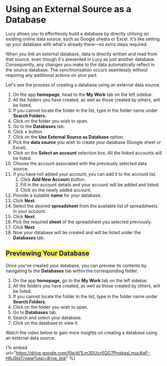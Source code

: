 # Using an External Source as a Database

Lucy allows you to effortlessly build a database by directly utilising an existing online data source, such as Google sheets or Excel. It's like setting up your database with what's already there—no extra steps required.

When you link an external database, data is directly written and read from that source, even though it's presented in Lucy as just another database. Consequently, any changes you make to the data automatically reflect in the source database. The synchronisation occurs seamlessly without requiring any additional actions on your part.

Let's see the process of creating a database using an external data source.

1. On the app **homepage**, head to the **My Work** tab on the left sidebar.
2. All the folders you have created, as well as those created by others, will be listed.
3. If you cannot locate the folder in the list, type in the folder name under **Search Folders.**
4. Click on the folder you wish to open.
5. Go to the **Databases** tab.
6. Click **+** button.
7. Click on the **Use External Source as Database** option.
8. Pick the **data source** you wish to create your database (Google sheet or Excel).
9. Click on the **Select an account** selection box. All the linked accounts will be listed.
10. Choose the account associated with the previously selected data source.
11. If you have not added your account, you can add it to the account list.
    1. Click **Add New Accoun**t button.
    2. Fill in the account details and your account will be added and listed.
    3. Click on the newly added account.
12. Provide a suitable **name** for your database.
13. Click **Next**.
14. Select the desired **spreadsheet** from the available list of spreadsheets in your account.
15. Click **Next**.
16. Pick the required **sheet** of the spreadsheet you selected previously.
17. Click **Next**.
18. Now your database will be created and will be listed under the **Databases** tab.

## <mark style="color:blue;">Previewing Your Database</mark>

Once you've created your database, you can preview its contents by navigating to the **Databases** tab within the corresponding folder.

1. On the app **homepage**, go to the **My Work** tab on the left sidebar.
2. All the folders you have created, as well as those created by others, will be listed.
3. If you cannot locate the folder in the list, type in the folder name under **Search Folders.**
4. Click on the folder you wish to open.
5. Go to **Databases** tab.
6. Search and select your database.
7. Click on the database to view it.

Watch the video below to gain more insights on creating a database using an external data source.

{% embed url="https://drive.google.com/file/d/1Lm30Ucx5QG7PnqkgsLmucAqF-H6JStsT/view?usp=drive_link" %}
